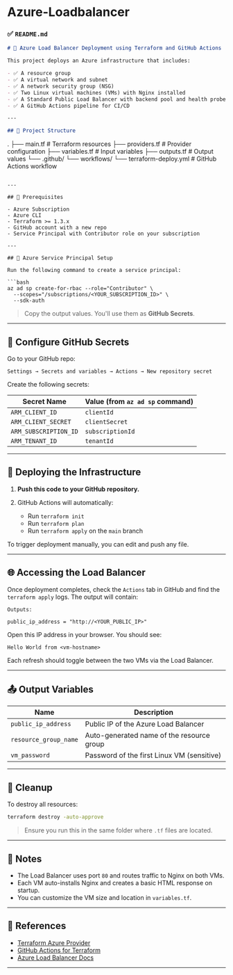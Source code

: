 # Azure-Loadbalancer
### ✅ `README.md`

```markdown
# 🚀 Azure Load Balancer Deployment using Terraform and GitHub Actions

This project deploys an Azure infrastructure that includes:

- ✅ A resource group
- ✅ A virtual network and subnet
- ✅ A network security group (NSG)
- ✅ Two Linux virtual machines (VMs) with Nginx installed
- ✅ A Standard Public Load Balancer with backend pool and health probes
- ✅ A GitHub Actions pipeline for CI/CD

---

## 📂 Project Structure

```

.
├── main.tf                       # Terraform resources
├── providers.tf                 # Provider configuration
├── variables.tf                 # Input variables
├── outputs.tf                   # Output values
└── .github/
└── workflows/
└── terraform-deploy.yml # GitHub Actions workflow

````

---

## 🧰 Prerequisites

- Azure Subscription
- Azure CLI
- Terraform >= 1.3.x
- GitHub account with a new repo
- Service Principal with Contributor role on your subscription

---

## 🔐 Azure Service Principal Setup

Run the following command to create a service principal:

```bash
az ad sp create-for-rbac --role="Contributor" \
  --scopes="/subscriptions/<YOUR_SUBSCRIPTION_ID>" \
  --sdk-auth
````

> Copy the output values. You'll use them as **GitHub Secrets**.

---

## 🔐 Configure GitHub Secrets

Go to your GitHub repo:

`Settings → Secrets and variables → Actions → New repository secret`

Create the following secrets:

| Secret Name           | Value (from `az ad sp` command) |
| --------------------- | ------------------------------- |
| `ARM_CLIENT_ID`       | `clientId`                      |
| `ARM_CLIENT_SECRET`   | `clientSecret`                  |
| `ARM_SUBSCRIPTION_ID` | `subscriptionId`                |
| `ARM_TENANT_ID`       | `tenantId`                      |

---

## 🚀 Deploying the Infrastructure

1. **Push this code to your GitHub repository.**
2. GitHub Actions will automatically:

   * Run `terraform init`
   * Run `terraform plan`
   * Run `terraform apply` on the `main` branch

To trigger deployment manually, you can edit and push any file.

---

## 🌐 Accessing the Load Balancer

Once deployment completes, check the `Actions` tab in GitHub and find the `terraform apply` logs. The output will contain:

```
Outputs:

public_ip_address = "http://<YOUR_PUBLIC_IP>"
```

Open this IP address in your browser. You should see:

```
Hello World from <vm-hostname>
```

Each refresh should toggle between the two VMs via the Load Balancer.

---

## 📤 Output Variables

| Name                  | Description                                |
| --------------------- | ------------------------------------------ |
| `public_ip_address`   | Public IP of the Azure Load Balancer       |
| `resource_group_name` | Auto-generated name of the resource group  |
| `vm_password`         | Password of the first Linux VM (sensitive) |

---

## 🧹 Cleanup

To destroy all resources:

```bash
terraform destroy -auto-approve
```

> Ensure you run this in the same folder where `.tf` files are located.

---

## 📌 Notes

* The Load Balancer uses port `80` and routes traffic to Nginx on both VMs.
* Each VM auto-installs Nginx and creates a basic HTML response on startup.
* You can customize the VM size and location in `variables.tf`.

---

## 📘 References

* [Terraform Azure Provider](https://registry.terraform.io/providers/hashicorp/azurerm/latest/docs)
* [GitHub Actions for Terraform](https://github.com/hashicorp/setup-terraform)
* [Azure Load Balancer Docs](https://learn.microsoft.com/en-us/azure/load-balancer/)

---

